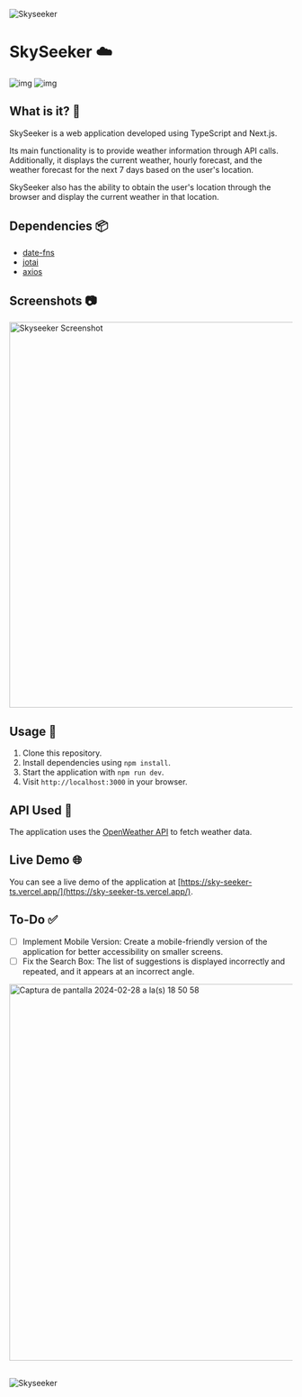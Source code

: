 ![Skyseeker](https://64.media.tumblr.com/0b35d8c408aadf4a3a6f2de0928d3705/399773ede13f1e1e-57/s1280x1920/1f81a8f1e8de2600590a99aa77d8ebc95167f2e9.pnj)

# SkySeeker ☁️

![img](https://img.shields.io/badge/next.js-000000?style=for-the-badge&logo=nextdotjs&logoColor=white)
![img](https://img.shields.io/badge/TypeScript-007ACC?style=for-the-badge&logo=typescript&logoColor=white)

## What is it? 👀
SkySeeker is a web application developed using TypeScript and Next.js. </p> Its main functionality is to provide weather information through API calls. Additionally, it displays the current weather, hourly forecast, and the weather forecast for the next 7 days based on the user's location. </p> SkySeeker also has the ability to obtain the user's location through the browser and display the current weather in that location.

## Dependencies 📦
- [date-fns](https://github.com/date-fns/date-fns)
- [jotai](https://github.com/pmndrs/jotai)
- [axios](https://github.com/axios/axios)

## Screenshots 📷
<img width="685" alt="Skyseeker Screenshot" src="https://github.com/Tina-bot/SkySeeker-TS/assets/72955349/0818ec6b-4c1b-449e-ba52-235c6f15c564">


## Usage 🚀
1. Clone this repository.
2. Install dependencies using `npm install`.
3. Start the application with `npm run dev`.
4. Visit `http://localhost:3000` in your browser.

## API Used 📄
The application uses the [OpenWeather API](https://openweathermap.org/api) to fetch weather data.

## Live Demo 🌐
You can see a live demo of the application at [https://sky-seeker-ts.vercel.app/](https://sky-seeker-ts.vercel.app/).

## To-Do ✅
- [ ] Implement Mobile Version: Create a mobile-friendly version of the application for better accessibility on smaller screens.
- [ ] Fix the Search Box: The list of suggestions is displayed incorrectly and repeated, and it appears at an incorrect angle.
<img width="669" alt="Captura de pantalla 2024-02-28 a la(s) 18 50 58" src="https://github.com/Tina-bot/SkySeeker-TS/assets/72955349/34a310b8-7d58-4337-b654-81e631222c4f">

<br/>
<br/>

![Skyseeker](https://64.media.tumblr.com/0b35d8c408aadf4a3a6f2de0928d3705/399773ede13f1e1e-57/s1280x1920/1f81a8f1e8de2600590a99aa77d8ebc95167f2e9.pnj)

